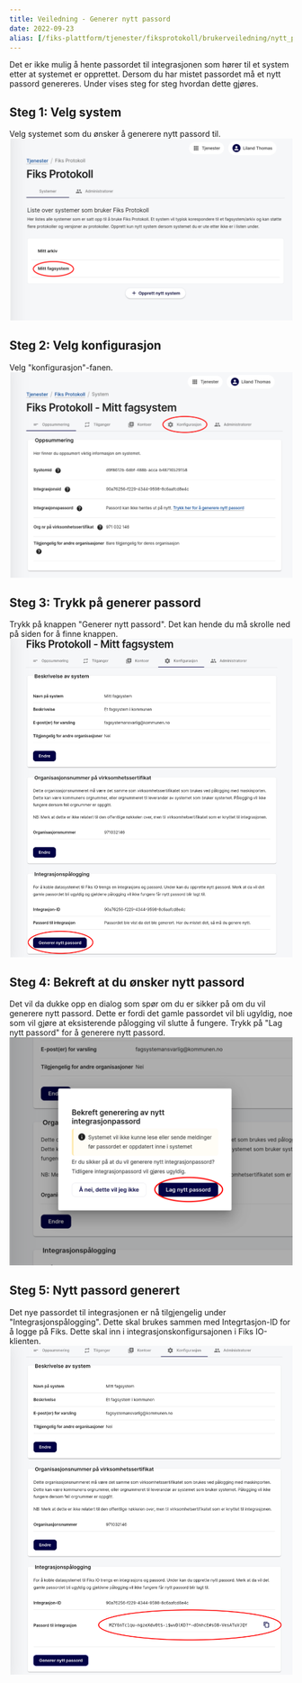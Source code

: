 ```yaml
---
title: Veiledning - Generer nytt passord
date: 2022-09-23
alias: [/fiks-plattform/tjenester/fiksprotokoll/brukerveiledning/nytt_passord, /tjenester/fiksprotokoll/nytt_passord]
---
```

Det er ikke mulig å hente passordet til integrasjonen som hører til et system etter at systemet er opprettet. Dersom du har mistet passordet må et nytt passord genereres. Under vises steg for steg hvordan dette gjøres.


## Steg 1: Velg system
Velg systemet som du ønsker å generere nytt passord til.
![fiks protokoll](/images/protokoll-brukerveiledning/passord_velg_system.png "Velg system")
## Steg 2: Velg konfigurasjon
Velg "konfigurasjon"-fanen.
![fiks protokoll](/images/protokoll-brukerveiledning/passord_velg_konfigurasjon.png "Velg konfigurasjon")
## Steg 3: Trykk på generer passord
Trykk på knappen "Generer nytt passord". Det kan hende du må skrolle ned på siden for å finne knappen.
![fiks protokoll](/images/protokoll-brukerveiledning/passord_velg_generer_knapp.png "Generer passord")
## Steg 4: Bekreft at du ønsker nytt passord
Det vil da dukke opp en dialog som spør om du er sikker på om du vil generere nytt passord. Dette er fordi det gamle passordet vil bli ugyldig, noe som vil gjøre at eksisterende pålogging vil slutte å fungere. Trykk på "Lag nytt passord" for å generere nytt passord.
![fiks protokoll](/images/protokoll-brukerveiledning/passord_lag_nytt_passord.png "Generer passord")
## Steg 5: Nytt passord generert
Det nye passordet til integrasjonen er nå tilgjengelig under "Integrasjonspålogging". Dette skal brukes sammen med Integrtasjon-ID for å logge på Fiks. Dette skal inn i integrasjonskonfigursajonen i Fiks IO-klienten. 
![fiks protokoll](/images/protokoll-brukerveiledning/passord_nytt_passord_generert.png "Passord generert")